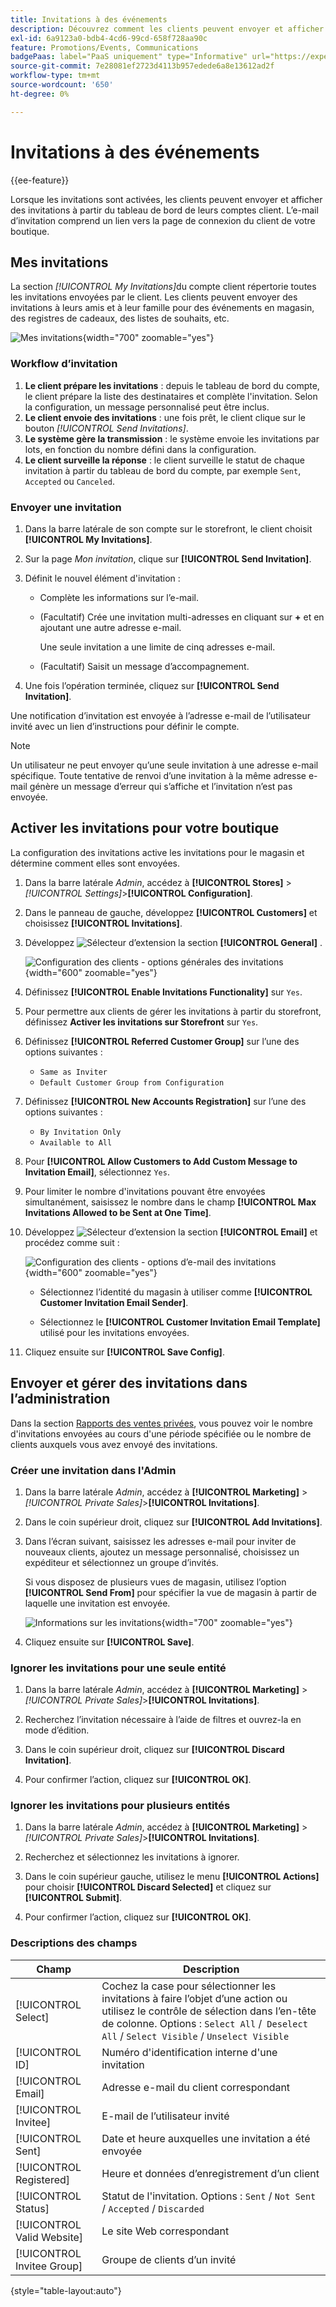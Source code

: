 ```yaml
---
title: Invitations à des événements
description: Découvrez comment les clients peuvent envoyer et afficher des invitations à des événements et à des ventes privées à partir du tableau de bord de leurs comptes clients.
exl-id: 6a9123a0-bdb4-4cd6-99cd-658f728aa90c
feature: Promotions/Events, Communications
badgePaas: label="PaaS uniquement" type="Informative" url="https://experienceleague.adobe.com/en/docs/commerce/user-guides/product-solutions" tooltip="S’applique uniquement aux projets Adobe Commerce on Cloud (infrastructure PaaS gérée par Adobe) et aux projets On-premise."
source-git-commit: 7e28081ef2723d4113b957edede6a8e13612ad2f
workflow-type: tm+mt
source-wordcount: '650'
ht-degree: 0%

---
```


# Invitations à des événements

{{ee-feature}}

Lorsque les invitations sont activées, les clients peuvent envoyer et afficher des invitations à partir du tableau de bord de leurs comptes client. L’e-mail d’invitation comprend un lien vers la page de connexion du client de votre boutique.

## Mes invitations

La section _[!UICONTROL My Invitations]_&#x200B;du compte client répertorie toutes les invitations envoyées par le client. Les clients peuvent envoyer des invitations à leurs amis et à leur famille pour des événements en magasin, des registres de cadeaux, des listes de souhaits, etc.

![Mes invitations](./assets/account-dashboard-my-invitations.png){width="700" zoomable="yes"}

### Workflow d’invitation

1. **Le client prépare les invitations** : depuis le tableau de bord du compte, le client prépare la liste des destinataires et complète l&#39;invitation. Selon la configuration, un message personnalisé peut être inclus.
1. **Le client envoie des invitations** : une fois prêt, le client clique sur le bouton _[!UICONTROL Send Invitations]_.
1. **Le système gère la transmission** : le système envoie les invitations par lots, en fonction du nombre défini dans la configuration.
1. **Le client surveille la réponse** : le client surveille le statut de chaque invitation à partir du tableau de bord du compte, par exemple `Sent`, `Accepted` ou `Canceled`.

### Envoyer une invitation

1. Dans la barre latérale de son compte sur le storefront, le client choisit **[!UICONTROL My Invitations]**.

1. Sur la page _Mon invitation_, clique sur **[!UICONTROL Send Invitation]**.

1. Définit le nouvel élément d&#39;invitation :

   - Complète les informations sur l’e-mail.

   - (Facultatif) Crée une invitation multi-adresses en cliquant sur **+** et en ajoutant une autre adresse e-mail.

     Une seule invitation a une limite de cinq adresses e-mail.

   - (Facultatif) Saisit un message d’accompagnement.

1. Une fois l’opération terminée, cliquez sur **[!UICONTROL Send Invitation]**.

Une notification d’invitation est envoyée à l’adresse e-mail de l’utilisateur invité avec un lien d’instructions pour définir le compte.

>[!NOTE]
>
>Un utilisateur ne peut envoyer qu’une seule invitation à une adresse e-mail spécifique. Toute tentative de renvoi d’une invitation à la même adresse e-mail génère un message d’erreur qui s’affiche et l’invitation n’est pas envoyée.

## Activer les invitations pour votre boutique

La configuration des invitations active les invitations pour le magasin et détermine comment elles sont envoyées.

1. Dans la barre latérale _Admin_, accédez à **[!UICONTROL Stores]** > _[!UICONTROL Settings]_>**[!UICONTROL Configuration]**.

1. Dans le panneau de gauche, développez **[!UICONTROL Customers]** et choisissez **[!UICONTROL Invitations]**.

1. Développez ![Sélecteur d’extension](../assets/icon-display-expand.png) la section **[!UICONTROL General]** .

   ![Configuration des clients - options générales des invitations](../configuration-reference/customers/assets/invitations-general.png){width="600" zoomable="yes"}

1. Définissez **[!UICONTROL Enable Invitations Functionality]** sur `Yes`.

1. Pour permettre aux clients de gérer les invitations à partir du storefront, définissez **Activer les invitations sur Storefront** sur `Yes`.

1. Définissez **[!UICONTROL Referred Customer Group]** sur l’une des options suivantes :

   - `Same as Inviter`
   - `Default Customer Group from Configuration`

1. Définissez **[!UICONTROL New Accounts Registration]** sur l’une des options suivantes :

   - `By Invitation Only`
   - `Available to All`

1. Pour **[!UICONTROL Allow Customers to Add Custom Message to Invitation Email]**, sélectionnez `Yes`.

1. Pour limiter le nombre d&#39;invitations pouvant être envoyées simultanément, saisissez le nombre dans le champ **[!UICONTROL Max Invitations Allowed to be Sent at One Time]**.

1. Développez ![Sélecteur d’extension](../assets/icon-display-expand.png) la section **[!UICONTROL Email]** et procédez comme suit :

   ![Configuration des clients - options d’e-mail des invitations](../configuration-reference/customers/assets/invitations-email.png){width="600" zoomable="yes"}

   - Sélectionnez l’identité du magasin à utiliser comme **[!UICONTROL Customer Invitation Email Sender]**.

   - Sélectionnez le **[!UICONTROL Customer Invitation Email Template]** utilisé pour les invitations envoyées.

1. Cliquez ensuite sur **[!UICONTROL Save Config]**.

## Envoyer et gérer des invitations dans l’administration

Dans la section [Rapports des ventes privées](../getting-started/private-sales-reports.md), vous pouvez voir le nombre d&#39;invitations envoyées au cours d&#39;une période spécifiée ou le nombre de clients auxquels vous avez envoyé des invitations.

### Créer une invitation dans l&#39;Admin

1. Dans la barre latérale _Admin_, accédez à **[!UICONTROL Marketing]** > _[!UICONTROL Private Sales]_>**[!UICONTROL Invitations]**.

1. Dans le coin supérieur droit, cliquez sur **[!UICONTROL Add Invitations]**.

1. Dans l’écran suivant, saisissez les adresses e-mail pour inviter de nouveaux clients, ajoutez un message personnalisé, choisissez un expéditeur et sélectionnez un groupe d’invités.

   Si vous disposez de plusieurs vues de magasin, utilisez l’option **[!UICONTROL Send From]** pour spécifier la vue de magasin à partir de laquelle une invitation est envoyée.

   ![Informations sur les invitations](./assets/create-invitation-page.png){width="700" zoomable="yes"}

1. Cliquez ensuite sur **[!UICONTROL Save]**.

### Ignorer les invitations pour une seule entité

1. Dans la barre latérale _Admin_, accédez à **[!UICONTROL Marketing]** > _[!UICONTROL Private Sales]_>**[!UICONTROL Invitations]**.

1. Recherchez l’invitation nécessaire à l’aide de filtres et ouvrez-la en mode d’édition.

1. Dans le coin supérieur droit, cliquez sur **[!UICONTROL Discard Invitation]**.

1. Pour confirmer l’action, cliquez sur **[!UICONTROL OK]**.

### Ignorer les invitations pour plusieurs entités

1. Dans la barre latérale _Admin_, accédez à **[!UICONTROL Marketing]** > _[!UICONTROL Private Sales]_>**[!UICONTROL Invitations]**.

1. Recherchez et sélectionnez les invitations à ignorer.

1. Dans le coin supérieur gauche, utilisez le menu **[!UICONTROL Actions]** pour choisir **[!UICONTROL Discard Selected]** et cliquez sur **[!UICONTROL Submit]**.

1. Pour confirmer l’action, cliquez sur **[!UICONTROL OK]**.

### Descriptions des champs

| Champ | Description |
|--- |--- |
| [!UICONTROL Select] | Cochez la case pour sélectionner les invitations à faire l’objet d’une action ou utilisez le contrôle de sélection dans l’en-tête de colonne. Options : `Select All` /` Deselect All` / `Select Visible` / `Unselect Visible` |
| [!UICONTROL ID] | Numéro d&#39;identification interne d&#39;une invitation |
| [!UICONTROL Email] | Adresse e-mail du client correspondant |
| [!UICONTROL Invitee] | E-mail de l’utilisateur invité |
| [!UICONTROL Sent] | Date et heure auxquelles une invitation a été envoyée |
| [!UICONTROL Registered] | Heure et données d’enregistrement d’un client |
| [!UICONTROL Status] | Statut de l&#39;invitation. Options : `Sent` / `Not Sent` / `Accepted` / `Discarded` |
| [!UICONTROL Valid Website] | Le site Web correspondant |
| [!UICONTROL Invitee Group] | Groupe de clients d’un invité |

{style="table-layout:auto"}
